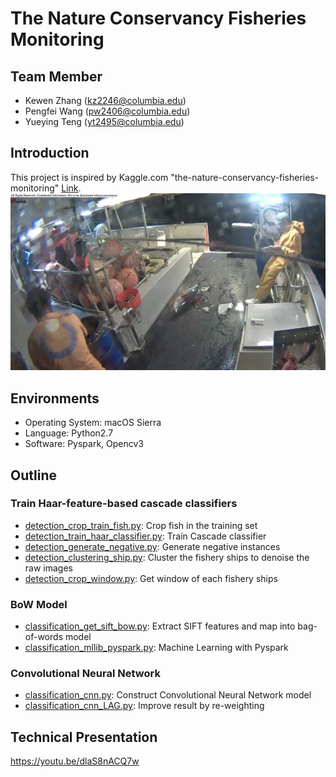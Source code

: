 # The Nature Conservancy Fisheries Monitoring

## Team Member 
+ Kewen Zhang  (kz2246@columbia.edu)
+ Pengfei Wang (pw2406@columbia.edu)
+ Yueying Teng (yt2495@columbia.edu)

## Introduction
This project is inspired by Kaggle.com "the-nature-conservancy-fisheries-monitoring" [Link](https://www.kaggle.com/c/the-nature-conservancy-fisheries-monitoring).
![](https://github.com/PengfeiWangWZ/Nature_Conservancy_Fisheries_Monitoring/blob/master/fig/img_00197.jpg)

## Environments
+ Operating System: macOS Sierra
+ Language: Python2.7
+ Software: Pyspark, Opencv3

## Outline
### Train Haar-feature-based cascade classifiers
+ [detection_crop_train_fish.py](https://github.com/Sapphirine/Kaggle_the_Nature_Conservancy_Fisheries_Monitoring/blob/master/lib/detection_crop_train_fish.py): Crop fish in the training set
+ [detection_train_haar_classifier.py](https://github.com/Sapphirine/Kaggle_the_Nature_Conservancy_Fisheries_Monitoring/blob/master/lib/detection_train_haar_classifier.py): Train Cascade classifier
+ [detection_generate_negative.py](https://github.com/Sapphirine/Kaggle_the_Nature_Conservancy_Fisheries_Monitoring/blob/master/lib/detection_generate_negative.py): Generate negative instances
+ [detection_clustering_ship.py](https://github.com/Sapphirine/Kaggle_the_Nature_Conservancy_Fisheries_Monitoring/blob/master/lib/detection_clustering_ship.py): Cluster the fishery ships to denoise the raw images
+ [detection_crop_window.py](https://github.com/Sapphirine/Kaggle_the_Nature_Conservancy_Fisheries_Monitoring/blob/master/lib/detection_crop_window.py): Get window of each fishery ships

### BoW Model
+ [classification_get_sift_bow.py](https://github.com/Sapphirine/Kaggle_the_Nature_Conservancy_Fisheries_Monitoring/blob/master/lib/classification_get_sift_bow.py): Extract SIFT features and map into bag-of-words model
+ [classification_mllib_pyspark.py](https://github.com/Sapphirine/Kaggle_the_Nature_Conservancy_Fisheries_Monitoring/blob/master/lib/classification_mllib_pyspark.py): Machine Learning with Pyspark


### Convolutional Neural Network
+ [classification_cnn.py](https://github.com/Sapphirine/Kaggle_the_Nature_Conservancy_Fisheries_Monitoring/blob/master/lib/classification_cnn.py): Construct Convolutional Neural Network model
+ [classification_cnn_LAG.py](https://github.com/Sapphirine/Kaggle_the_Nature_Conservancy_Fisheries_Monitoring/blob/master/lib/classification_cnn_LAG.py): Improve result by re-weighting

## Technical Presentation 
https://youtu.be/dlaS8nACQ7w

